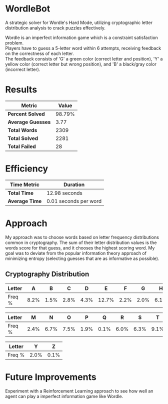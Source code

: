 # WordleBot

A strategic solver for Wordle's Hard Mode, utilizing cryptographic letter distribution analysis to crack puzzles effectively.

Wordle is an imperfect information game which is a constraint satisfaction problem. \
Players have to guess a 5-letter word within 6 attempts, receiving feedback on the correctness of each letter. \
The feedback consists of 'G' a green color (correct letter and position), 'Y' a yellow color (correct letter but wrong position), and 'B' a black/gray color (incorrect letter).

# Results
| Metric              | Value          |
|---------------------|----------------|
| **Percent Solved**        | 98.79%           |
| **Average Guesses** | 3.77           |
| **Total Words**     | 2309           |
| **Total Solved**    | 2281           |
| **Total Failed**    | 28             |

# Efficiency 
| Time Metric         | Duration          |
|---------------------|----------------|
| **Total Time**      | 12.98 seconds  |
| **Average Time**    | 0.01 seconds per word |


# Approach
My approach was to choose words based on letter frequency distributions common in cryptography. The sum of their letter distribution values is the words score for that guess, and it chooses the highest scoring word. 
My goal was to deviate from the popular information theory approach of minimizing entropy (selecting guesses that are as informative as possible).


## Cryptography Distribution
| Letter | A    | B    | C    | D    | E     | F    | G    | H    | I    | J    | K    | L    |
|--------|------|------|------|------|-------|------|------|------|------|------|------|------|
| Freq % | 8.2% | 1.5% | 2.8% | 4.3% | 12.7% | 2.2% | 2.0% | 6.1% | 7.0% | 0.2% | 0.8% | 4.0% |

| Letter | M    | N    | O    | P    | Q    | R    | S    | T    | U    | V    | W    | X    |
|--------|------|------|------|------|------|------|------|------|------|------|------|------|
| Freq % | 2.4% | 6.7% | 7.5% | 1.9% | 0.1% | 6.0% | 6.3% | 9.1% | 2.8% | 1.0% | 2.4% | 0.2% |

| Letter | Y    | Z    |
|--------|------|------|
| Freq % | 2.0% | 0.1% |

# Future Improvements
Experiment with a Reinforcement Learning approach to see how well an agent can play a imperfect information game like Wordle.
